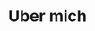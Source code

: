 ---
title: Uber mich
layout: default
order: 1
id: uber-mich
text: Nějaký text z **adminu ha ha**
image: /static/img/jana-brenner.jpg
---